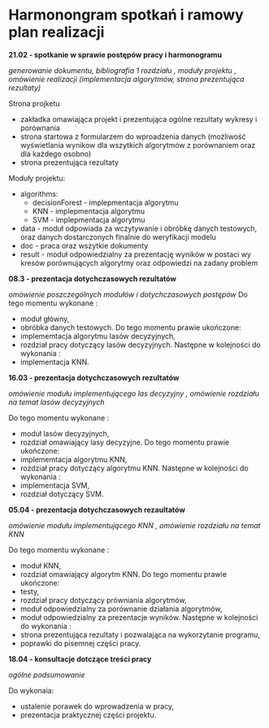 # Harmonongram spotkań i ramowy plan realizacji

**21.02 - spotkanie w sprawie postępów pracy i harmonogramu**

_generowanie dokumentu, bibliografia 1 rozdziału  , moduły projektu , omówienie realizacji (implementacja algorytmów, strona prezentująca rezultaty)_

Strona projketu

- zakładka omawiająca projekt i prezentująca ogólne rezultaty wykresy i porównania
- strona startowa z formularzem do wproadzenia danych (możliwość wyświetlania wynikow dla wszytkich algorytmów z porównaniem oraz dla każdego osobno)
- strona prezentująca rezultaty 

Moduły projektu:
 - algorithms:
   - decisionForest - implepmentacja algorytmu
   - KNN  - implepmentacja algorytmu
   - SVM  - implepmentacja algorytmu
 - data - moduł odpowiada za wczytywanie i obróbkę danych testowych, oraz danych dostarczonych finalnie do weryfikacji modelu
 - doc - praca oraz wszytkie dokumenty
 - result - moduł odpowiedzialny za prezentację wyników w postaci wy
kresów porównujących algorytmy oraz odpowiedzi na zadany problem

**08.3 - prezentacja dotychczasowych rezultatów**

_omówienie poszczególnych modułów i dotychczasowych postępów_
Do tego momentu wykonane :
 - moduł główny,
 - obróbka danych testowych.
Do tego momentu prawie ukończone:
- implememtacja algorytmu lasów decyzyjnych,
- rozdział pracy dotyczący lasów decyzyjnych.
Następne w kolejności do wykonania :
- implementacja KNN.

**16.03 - prezentacja dotychczasowych rezultatów**

_omówienie modułu implementującego las decyzyjny , omówienie rozdziału na temat lasów decyzyjnych_

Do tego momentu wykonane :
- moduł lasów decyzyjnych,
- rozdział omawiający lasy decyzyjne.
Do tego momentu prawie ukończone:
- implememtacja algorytmu KNN,
- rozdział pracy dotyczący algorytmu KNN.
Następne w kolejności do wykonania :
- implementacja SVM,
- rozdział dotyczący SVM.

**05.04 - prezentacja dotychczasowych rezaultatów**

_omówienie modułu implementującego KNN , omówienie rozdziału na temat KNN_

Do tego momentu wykonane :
- moduł KNN,
- rozdział omawiający algorytm KNN.
Do tego momentu prawie ukończone:
- testy,
- rozdział pracy dotyczący prówniania algorytmów,
- moduł odpowiedzialny za porównanie działania algorytmów,
- moduł odpowiedzialny za prezentacje wyników.
Następne w kolejności do wykonania :
- strona prezentująca rezultaty i pozwalająca na wykorzytanie programu,
- poprawki do pisemnej części pracy.

**18.04 - konsultacje dotczące treści pracy**

_ogólne podsumowanie_

Do wykonaia:
- ustalenie porawek do wprowadzenia w pracy,
- prezentacja praktycznej części projektu.

